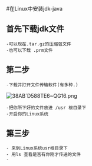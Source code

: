 #在Linux中安装jdk-java
## 首先下载jdk文件
	-可以现在.tar.gz的压缩包文件
	-也可以下载 .prm文件
## 第二步
	-下载并打开文件传输软件(有多种.)
	
![38AB`D588TE6~QG16.png](https://upload-images.jianshu.io/upload_images/14477271-0432a3bfbc708812.png?imageMogr2/auto-orient/strip%7CimageView2/2/w/1240)
	
	-把你所下好的文件放进 /usr 根目录下
	-开启你的Linux系统

## 第三步
	- 来到Linux系统usr根目录下
	- 用ls 查看是否有你刚才传送的文件
	-  